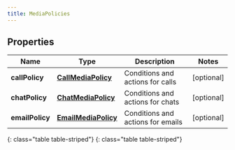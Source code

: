 ```yaml
---
title: MediaPolicies
---
```


## Properties

| Name | Type | Description | Notes |
| ------------ | ------------- | ------------- | ------------- |
| **callPolicy** | [**CallMediaPolicy**](CallMediaPolicy.html) | Conditions and actions for calls |  [optional] |
| **chatPolicy** | [**ChatMediaPolicy**](ChatMediaPolicy.html) | Conditions and actions for chats |  [optional] |
| **emailPolicy** | [**EmailMediaPolicy**](EmailMediaPolicy.html) | Conditions and actions for emails |  [optional] |
{: class="table table-striped"}
{: class="table table-striped"}


